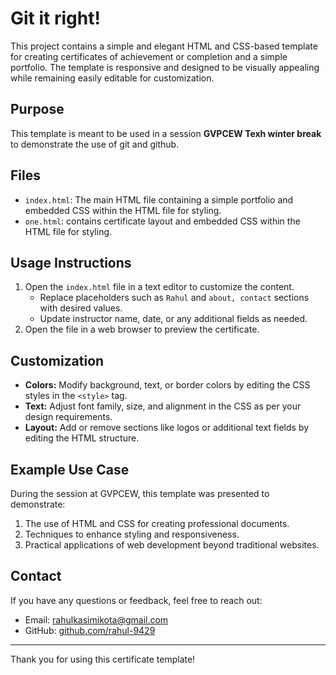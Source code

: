 # Git it right!

This project contains a simple and elegant HTML and CSS-based template for creating certificates of achievement or completion and a simple portfolio. The template is responsive and designed to be visually appealing while remaining easily editable for customization.

## Purpose
This template is meant to be used in a session **GVPCEW Texh winter break** to demonstrate the use of git and github.

## Files
- `index.html`: The main HTML file containing a simple portfolio and embedded CSS within the HTML file for styling.
- `one.html`: contains certificate layout and embedded CSS within the HTML file for styling.

## Usage Instructions
1. Open the `index.html` file in a text editor to customize the content.
    - Replace placeholders such as `Rahul` and `about, contact` sections with desired values.
    - Update instructor name, date, or any additional fields as needed.
2. Open the file in a web browser to preview the certificate.

## Customization
- **Colors:** Modify background, text, or border colors by editing the CSS styles in the `<style>` tag.
- **Text:** Adjust font family, size, and alignment in the CSS as per your design requirements.
- **Layout:** Add or remove sections like logos or additional text fields by editing the HTML structure.

## Example Use Case
During the session at GVPCEW, this template was presented to demonstrate:
1. The use of HTML and CSS for creating professional documents.
2. Techniques to enhance styling and responsiveness.
3. Practical applications of web development beyond traditional websites.

## Contact
If you have any questions or feedback, feel free to reach out:
- Email: rahulkasimikota@gmail.com
- GitHub: [github.com/rahul-9429](https://github.com/rahul-9429)

---
Thank you for using this certificate template!

